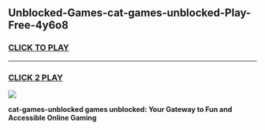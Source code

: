 
## Unblocked-Games-cat-games-unblocked-Play-Free-4y6o8
<h3>
<a href="https://premium76.site?title=cat-games-unblocked&ref=20M">CLICK TO PLAY</a></h3>
<hr>

<h3>
<a href="https://premium76.site?title=cat-games-unblocked&ref=20M">CLICK 2 PLAY</a>
  
</h3>

<a href="https://premium76.site?title=cat-games-unblocked&ref=19M"><img src="https://clearcache.store/games.png"></a>


**cat-games-unblocked games unblocked: Your Gateway to Fun and Accessible Online Gaming**
